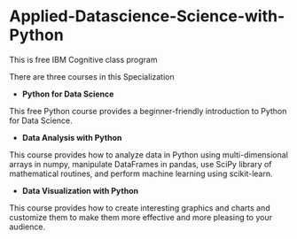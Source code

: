 # Applied-Datascience-Science-with-Python
This is free IBM Cognitive class program

There are three courses in this Specialization

* **Python for Data Science**

This free Python course provides a beginner-friendly introduction to Python for Data Science.

* **Data Analysis with Python**

This course provides how to analyze data in Python using multi-dimensional arrays in numpy, manipulate DataFrames in pandas, use SciPy library of mathematical routines, and perform machine learning using scikit-learn.

* **Data Visualization with Python**

This course provides how to create interesting graphics and charts and customize them to make them more effective and more pleasing to your audience.
